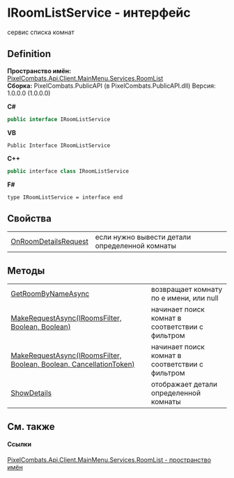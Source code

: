 # IRoomListService - интерфейс


сервис списка комнат



## Definition
**Пространство имён:** <a href="ae7ef404-1be2-4da8-5f79-9ca48b77858c">PixelCombats.Api.Client.MainMenu.Services.RoomList</a>  
**Сборка:** PixelCombats.PublicAPI (в PixelCombats.PublicAPI.dll) Версия: 1.0.0.0 (1.0.0.0)

**C#**
``` C#
public interface IRoomListService
```
**VB**
``` VB
Public Interface IRoomListService
```
**C++**
``` C++
public interface class IRoomListService
```
**F#**
``` F#
type IRoomListService = interface end
```



## Свойства
<table>
<tr>
<td><a href="cec7e2d3-196e-661e-add2-7ec3938f38c2">OnRoomDetailsRequest</a></td>
<td>если нужно вывести детали определенной комнаты</td></tr>
</table>

## Методы
<table>
<tr>
<td><a href="10ee1fc7-c251-cbac-b283-b557c34d352c">GetRoomByNameAsync</a></td>
<td>возвращает комнату по е имени, или null</td></tr>
<tr>
<td><a href="eed6d9d5-c962-5735-d55a-f005b3b587de">MakeRequestAsync(IRoomsFilter, Boolean, Boolean)</a></td>
<td>начинает поиск комнат в соответствии с фильтром</td></tr>
<tr>
<td><a href="afce66bd-7b1f-4a7b-c50d-b3f79c0bf981">MakeRequestAsync(IRoomsFilter, Boolean, Boolean, CancellationToken)</a></td>
<td>начинает поиск комнат в соответствии с фильтром</td></tr>
<tr>
<td><a href="40ade7f3-b4ee-729c-985e-21467d3c804f">ShowDetails</a></td>
<td>отображает детали определенной комнаты</td></tr>
</table>

## См. также


#### Ссылки
<a href="ae7ef404-1be2-4da8-5f79-9ca48b77858c">PixelCombats.Api.Client.MainMenu.Services.RoomList - пространство имён</a>  
